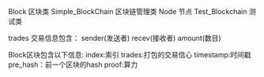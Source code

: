 

 Block 区块类
 Simple_BlockChain 区块链管理类
 Node 节点
 Test_Blockchain 测试类
  
 trades 交易信息包含：
   sender(发送者)
   recev(接收者)
   amount(数目)
   
 Block区块包含以下信息:
   index:索引
   trades:打包的交易信心
   timestamp:时间戳
   pre_hash：前一个区块的hash
   proof:算力
   
 
